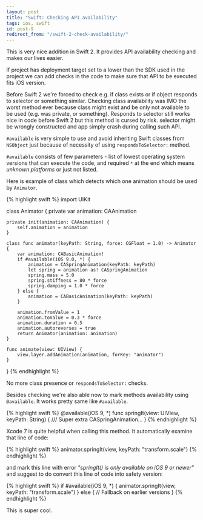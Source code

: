 ```yaml
---
layout: post
title: "Swift: Checking API availability"
tags: ios, swift
id: post-9
redirect_from: "/swift-2-check-availability/"
---
```

This is very nice addition in Swift 2. It provides API availability checking
and makes our lives easier.

If project has deployment target set to a lower than the SDK used in the
project we can add checks in the code to make sure that API to be executed
fits iOS version.

Before Swift 2 we're forced to check e.g. if class exists or if object responds
to selector or something similar. Checking class availability was IMO the worst
method ever because class might exist and be only not available to be used
(e.g. was private, or something). Responds to selector still works nice in code
before Swift 2 but this method is cursed by risk. selector might be wrongly
constructed and app simply crash during calling such API.

`#available` is very  simple to use and avoid inheriting Swift classes from
`NSObject` just because of necessity of using `respondsToSelector:` method.

`#available` consists of few parameters - list of lowest operating system
versions that can execute the code, and required `*` at the end which means
*unknown platforms* or just not listed.

Here is example of class which detects which one animation should be used
by `Animator`.

{% highlight swift %}
import UIKit

class Animator {
    private var animation: CAAnimation

    private init(animation: CAAnimation) {
        self.animation = animation
    }

    class func animator(keyPath: String, force: CGFloat = 1.0) -> Animator {
        var animation: CABasicAnimation!
        if #available(iOS 9.0, *) {
            animation = CASpringAnimation(keyPath: keyPath)
            let spring = animation as! CASpringAnimation
            spring.mass = 5.0
            spring.stiffness = 80 * force
            spring.damping = 1.0 * force
        } else {
            animation = CABasicAnimation(keyPath: keyPath)
        }

        animation.fromValue = 1
        animation.toValue = 0.3 * force
        animation.duration = 0.5
        animation.autoreverses = true
        return Animator(animation: animation)
    }

    func animate(view: UIView) {
        view.layer.addAnimation(animation, forKey: "animator")
    }
}
{% endhighlight %}

No more class presence or `respondsToSelector:` checks.

Besides checking we're also able now to mark methods availability using
`@available`. It works pretty same like `#available`.

{% highlight swift %}
@available(iOS 9, *)
func springIt(view: UIView, keyPath: String) {
    /// Super extra CASpringAnimation...
}
{% endhighlight %}

Xcode 7 is quite helpful when calling this method. It automatically examine
that line of code:

{% highlight swift %}
animator.springIt(view, keyPath: "transform.scale")
{% endhighlight %}

and mark this line with error *"springIt() is only available on iOS 9 or newer"*
and suggest to do convert this line of code into safety version:

{% highlight swift %}
if #available(iOS 9, *) {
    animator.springIt(view, keyPath: "transform.scale")
} else {
    // Fallback on earlier versions
}
{% endhighlight %}

This is super cool.
